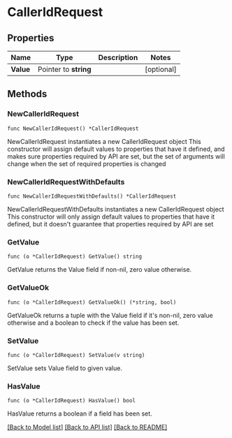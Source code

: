 # CallerIdRequest

## Properties

Name | Type | Description | Notes
------------ | ------------- | ------------- | -------------
**Value** | Pointer to **string** |  | [optional] 

## Methods

### NewCallerIdRequest

`func NewCallerIdRequest() *CallerIdRequest`

NewCallerIdRequest instantiates a new CallerIdRequest object
This constructor will assign default values to properties that have it defined,
and makes sure properties required by API are set, but the set of arguments
will change when the set of required properties is changed

### NewCallerIdRequestWithDefaults

`func NewCallerIdRequestWithDefaults() *CallerIdRequest`

NewCallerIdRequestWithDefaults instantiates a new CallerIdRequest object
This constructor will only assign default values to properties that have it defined,
but it doesn't guarantee that properties required by API are set

### GetValue

`func (o *CallerIdRequest) GetValue() string`

GetValue returns the Value field if non-nil, zero value otherwise.

### GetValueOk

`func (o *CallerIdRequest) GetValueOk() (*string, bool)`

GetValueOk returns a tuple with the Value field if it's non-nil, zero value otherwise
and a boolean to check if the value has been set.

### SetValue

`func (o *CallerIdRequest) SetValue(v string)`

SetValue sets Value field to given value.

### HasValue

`func (o *CallerIdRequest) HasValue() bool`

HasValue returns a boolean if a field has been set.


[[Back to Model list]](../README.md#documentation-for-models) [[Back to API list]](../README.md#documentation-for-api-endpoints) [[Back to README]](../README.md)


